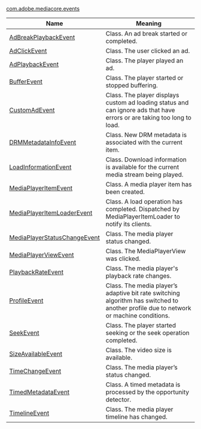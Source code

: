 ---
---

[com.adobe.mediacore.events](http://help.adobe.com/en_US/primetime/api/psdk/asdoc-dhls_1.4/com/adobe/mediacore/events/package-detail.html)
<table frame="all" colsep="1" rowsep="1" id="table_B542FF31CAAA405F9BBD5AFD89810BCD"> 
 <tgroup cols="2" colsep="1" rowsep="1" class="FormatA"> 
  <colspec colnum="1" colname="1" colwidth="38*" /> 
  <colspec colnum="2" colname="2" colwidth="62*" /> 
  <thead> 
   <tr rowsep="1"> 
    <th colname="1" class="entry">Name</th> 
    <th colname="2" class="entry">Meaning</th> 
   </tr> 
  </thead> 
  <tbody> 
   <tr rowsep="1"> 
    <td colname="1"><span class="codeph"><a href="http://help.adobe.com/en_US/primetime/api/psdk/asdoc-dhls_1.4/com/adobe/mediacore/events/AdBreakPlaybackEvent.html" format="html" scope="external">AdBreakPlaybackEvent</a></span> </td> 
    <td colname="2">Class. An ad break started or completed.</td> 
   </tr> 
   <tr rowsep="1"> 
    <td colname="1"><span class="codeph"><a href="http://help.adobe.com/en_US/primetime/api/psdk/asdoc-dhls_1.4/com/adobe/mediacore/events/AdClickEvent.html" scope="external" format="html">AdClickEvent</a></span> </td> 
    <td colname="2">Class. The user clicked an ad.</td> 
   </tr> 
   <tr rowsep="1"> 
    <td colname="1"><span class="codeph"><a href="http://help.adobe.com/en_US/primetime/api/psdk/asdoc-dhls_1.4/com/adobe/mediacore/events/AdPlaybackEvent.html" format="html" scope="external">AdPlaybackEvent</a></span></td> 
    <td colname="2">Class. The player played an ad.</td> 
   </tr> 
   <tr rowsep="1"> 
    <td colname="1"><span class="codeph"><a href="http://help.adobe.com/en_US/primetime/api/psdk/asdoc-dhls_1.4/com/adobe/mediacore/events/BufferEvent.html" format="html" scope="external">BufferEvent</a></span> </td> 
    <td colname="2">Class. The player started or stopped buffering.</td> 
   </tr> 
   <tr rowsep="1"> 
    <td colname="1"><span class="codeph"><a href="http://help.adobe.com/en_US/primetime/api/psdk/asdoc-dhls_1.4/com/adobe/mediacore/timeline/advertising/CustomAdEvent.html" format="html" scope="external">CustomAdEvent</a></span> </td> 
    <td colname="2">Class. The player displays custom ad loading status and can ignore ads that have errors or are taking too long to load.</td> 
   </tr> 
   <tr rowsep="1"> 
    <td colname="1"><span class="codeph"><a href="http://help.adobe.com/en_US/primetime/api/psdk/asdoc-dhls_1.4/com/adobe/mediacore/events/DRMMetadataInfoEvent.html" format="html" scope="external">DRMMetadataInfoEvent</a></span> </td> 
    <td colname="2">Class. New DRM metadata is associated with the current item.</td> 
   </tr> 
   <tr rowsep="1"> 
    <td colname="1"><span class="codeph"><a href="http://help.adobe.com/en_US/primetime/api/psdk/asdoc-dhls_1.4/com/adobe/mediacore/events/LoadInformationEvent.html" format="html" scope="external">LoadInformationEvent</a></span> </td> 
    <td colname="2">Class. Download information is available for the current media stream being played.</td> 
   </tr> 
   <tr rowsep="1"> 
    <td colname="1"><span class="codeph"><a href="http://help.adobe.com/en_US/primetime/api/psdk/asdoc-dhls_1.4/com/adobe/mediacore/events/MediaPlayerItemEvent.html" format="html" scope="external">MediaPlayerItemEvent</a></span> </td> 
    <td colname="2">Class. A media player item has been created.</td> 
   </tr> 
   <tr rowsep="1"> 
    <td colname="1"><span class="codeph"><a href="http://help.adobe.com/en_US/primetime/api/psdk/asdoc-dhls_1.4/com/adobe/mediacore/events/MediaPlayerItemLoaderEvent.html" format="html" scope="external">MediaPlayerItemLoaderEvent</a></span> </td> 
    <td colname="2">Class. A load operation has completed. Dispatched by <span class="codeph">MediaPlayerItemLoader</span> to notify its clients. </td> 
   </tr> 
   <tr rowsep="1"> 
    <td colname="1"><span class="codeph"><a href="http://help.adobe.com/en_US/primetime/api/psdk/asdoc-dhls_1.4/com/adobe/mediacore/events/MediaPlayerStatusChangeEvent.html" format="html" scope="external">MediaPlayerStatusChangeEvent</a></span> </td> 
    <td colname="2">Class. The media player status changed.</td> 
   </tr> 
   <tr rowsep="1"> 
    <td colname="1"><span class="codeph"><a href="http://help.adobe.com/en_US/primetime/api/psdk/asdoc-dhls_1.4/com/adobe/mediacore/events/MediaPlayerViewEvent.html" format="html" scope="external">MediaPlayerViewEvent</a></span> </td> 
    <td colname="2"> Class. The <span class="codeph">MediaPlayerView</span> was clicked. </td> 
   </tr> 
   <tr rowsep="1"> 
    <td colname="1"><span class="codeph"><a href="http://help.adobe.com/en_US/primetime/api/psdk/asdoc-dhls_1.4/com/adobe/mediacore/events/PlaybackRateEvent.html" format="html" scope="external">PlaybackRateEvent</a></span> </td> 
    <td colname="2">Class. The media player's playback rate changes.</td> 
   </tr> 
   <tr rowsep="1"> 
    <td colname="1"><span class="codeph"><a href="http://help.adobe.com/en_US/primetime/api/psdk/asdoc-dhls_1.4/com/adobe/mediacore/events/ProfileEvent.html" format="html" scope="external">ProfileEvent</a></span> </td> 
    <td colname="2">Class. The media player’s adaptive bit rate switching algorithm has switched to another profile due to network or machine conditions.</td> 
   </tr> 
   <tr rowsep="1"> 
    <td colname="1"><span class="codeph"><a href="http://help.adobe.com/en_US/primetime/api/psdk/asdoc-dhls_1.4/com/adobe/mediacore/events/SeekEvent.html" format="html" scope="external">SeekEvent</a></span> </td> 
    <td colname="2">Class. The player started seeking or the seek operation completed.</td> 
   </tr> 
   <tr rowsep="1"> 
    <td colname="1"><span class="codeph"><a href="http://help.adobe.com/en_US/primetime/api/psdk/asdoc-dhls_1.4/com/adobe/mediacore/events/SizeAvailableEvent.html" format="html" scope="external">SizeAvailableEvent</a></span> </td> 
    <td colname="2">Class. The video size is available.</td> 
   </tr> 
   <tr rowsep="1"> 
    <td colname="1"><span class="codeph"><a href="http://help.adobe.com/en_US/primetime/api/psdk/asdoc-dhls_1.4/com/adobe/mediacore/events/TimeChangeEvent.html" format="html" scope="external">TimeChangeEvent</a></span> </td> 
    <td colname="2">Class. The media player’s status changed.</td> 
   </tr> 
   <tr rowsep="1"> 
    <td colname="1"><span class="codeph"><a href="http://help.adobe.com/en_US/primetime/api/psdk/asdoc-dhls_1.4/com/adobe/mediacore/events/TimedMetadataEvent.html" format="html" scope="external">TimedMetadataEvent</a></span> </td> 
    <td colname="2">Class. A timed metadata is processed by the opportunity detector.</td> 
   </tr> 
   <tr rowsep="1"> 
    <td colname="1"><span class="codeph"><a href="http://help.adobe.com/en_US/primetime/api/psdk/asdoc-dhls_1.4/com/adobe/mediacore/events/TimelineEvent.html" format="html" scope="external">TimelineEvent</a></span> </td> 
    <td colname="2">Class. The media player timeline has changed.</td> 
   </tr> 
  </tbody> 
 </tgroup> 
</table>

